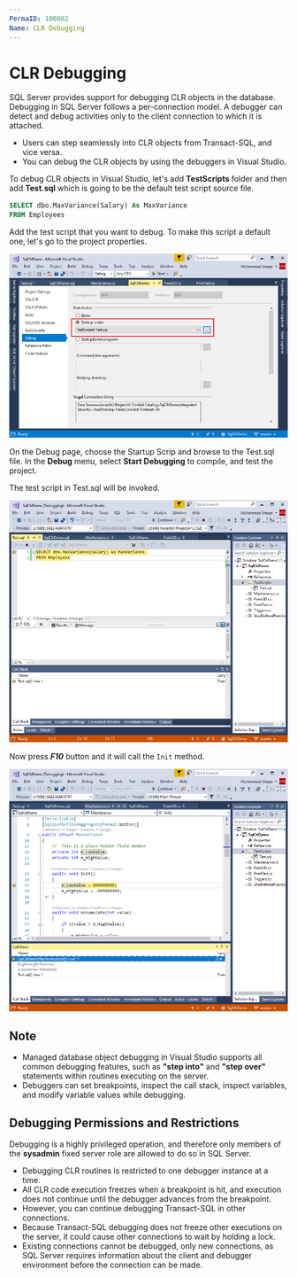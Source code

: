 ```yaml
---
PermaID: 100002
Name: CLR Debugging
---
```


# CLR Debugging

SQL Server provides support for debugging CLR objects in the database. Debugging in SQL Server follows a per-connection model. A debugger can detect and debug activities only to the client connection to which it is attached. 

 - Users can step seamlessly into CLR objects from Transact-SQL, and vice versa. 
 - You can debug the CLR objects by using the debuggers in Visual Studio. 

To debug CLR objects in Visual Studio, let's add **TestScripts** folder and then add **Test.sql** which is going to be the default test script source file. 

```sql
SELECT dbo.MaxVariance(Salary) As MaxVariance
FROM Employees
```
Add the test script that you want to debug. To make this script a default one, let's go to the project properties.

<img src="https://raw.githubusercontent.com/zzzprojects/sqlclr-tutorial/master/docs/images/clr-debugging1.png" alt="clr debugging-1">

On the Debug page, choose the Startup Scrip and browse to the Test.sql file. In the **Debug** menu, select **Start Debugging** to compile, and test the project. 

The test script in Test.sql will be invoked.

<img src="https://raw.githubusercontent.com/zzzprojects/sqlclr-tutorial/master/docs/images/clr-debugging2.png" alt="clr debugging-2">

Now press ***F10*** button and it will call the `Init` method.

<img src="https://raw.githubusercontent.com/zzzprojects/sqlclr-tutorial/master/docs/images/clr-debugging3.png" alt="clr debugging-3">

## Note 

 - Managed database object debugging in Visual Studio supports all common debugging features, such as **"step into"** and **"step over"** statements within routines executing on the server. 
 - Debuggers can set breakpoints, inspect the call stack, inspect variables, and modify variable values while debugging.

## Debugging Permissions and Restrictions

Debugging is a highly privileged operation, and therefore only members of the **sysadmin** fixed server role are allowed to do so in SQL Server.

 - Debugging CLR routines is restricted to one debugger instance at a time. 
 - All CLR code execution freezes when a breakpoint is hit, and execution does not continue until the debugger advances from the breakpoint. 
 - However, you can continue debugging Transact-SQL in other connections. 
 - Because Transact-SQL debugging does not freeze other executions on the server, it could cause other connections to wait by holding a lock.
 - Existing connections cannot be debugged, only new connections, as SQL Server requires information about the client and debugger environment before the connection can be made.
